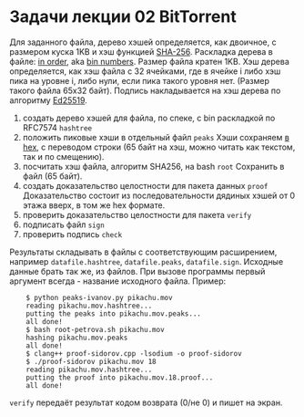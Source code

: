 #   Задачи лекции 02 BitTorrent 

Для заданного файла, дерево хэшей определяется, как двоичное, с
размером куска 1KB и хэш функцией [SHA-256][h].  Раскладка
дерева в файле: [in order][i], aka [bin numbers][b].  Размер
файла кратен 1KB.  Хэш дерева определяется, как хэш файла с 32
ячейками, где в ячейке i либо хэш пика на уровне i, либо нули,
если пика такого уровня нет.  (Размер такого файла 65x32 байт).
Подпись накладывается на хэш дерева по алгоритму [Ed25519][e].

 1. создать дерево хэшей для файла, по спеке, с bin раскладкой
    по RFC7574 `hashtree`
 2. положить пиковые хэши в отдельный файл `peaks`
    Хэши сохраняем [в hex][x], с переводом строки (65 байт на хэш,
    можно читать как текстом, так и по смещению).
 3. посчитать хэш файла, алгоритм SHA256, на bash `root`
    Сохранить в файл (65 байт).
 4. создать доказательство целостности для пакета данных `proof`
    Доказательство состоит из последовательности дядиных хэшей
    от 0 этажа вверх, в том же hex формате.
 5. проверить доказательство целостности для пакета `verify`
 6. подписать файл `sign`
 7. проверить подпись `check`

Результаты складывать в файлы с соответствующим расширением,
например `datafile.hashtree`, `datafile.peaks`, `datafile.sign`.
Исходные данные брать так же, из файлов. При вызове программы
первый аргумент всегда - название исходного файла. Пример:

````
    $ python peaks-ivanov.py pikachu.mov
    reading pikachu.mov.hashtree...
    putting the peaks into pikachu.mov.peaks...
    all done!
    $ bash root-petrova.sh pikachu.mov
    hashing pikachu.mov.peaks
    all done!
    $ clang++ proof-sidorov.cpp -lsodium -o proof-sidorov
    $ ./proof-sidorov pikachu.mov 18
    reading pikachu.mov.hashtree...
    putting the proof into pikachu.mov.18.proof...
    all done!
````

`verify` передаёт результат кодом возврата (0/не 0) и пишет на
экран.

[i]: https://research.swtch.com/tlog#appendix_b
[h]: https://libsodium.gitbook.io/doc/advanced/sha-2_hash_function
[e]: https://libsodium.gitbook.io/doc/public-key_cryptography/public-key_signatures
[b]: https://github.com/gritzko/binmap/blob/master/bin.h
[x]: https://doc.libsodium.org/helpers
